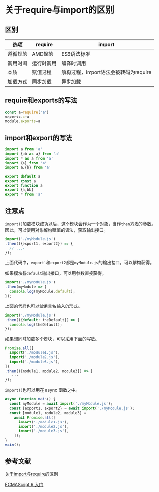 # 关于require与import的区别

## 区别
选项|require|import
--|--|--
遵循规范|AMD规范|ES6语法标准
调用时间|运行时调用|编译时调用
本质|赋值过程|解构过程，import语法会被转码为require
加载方式|同步加载|异步加载

## require和exports的写法

```js
const a=require('a')
exports.a=a
module.exports=a
```
## import和export的写法
```js
import a from 'a'
import {bb as a} from 'a'
import * as a from 'a'
import {a} from 'a'
import a,{b} from 'a'

export default a
export const a
export function a
export {a,bb}
export * from 'a'
```
## 注意点

`import()`加载模块成功以后，这个模块会作为一个对象，当作`then`方法的参数。因此，可以使用对象解构赋值的语法，获取输出接口。

```javascript
import('./myModule.js')
.then(({export1, export2}) => {
  // ...·
});
```

上面代码中，`export1`和`export2`都是`myModule.js`的输出接口，可以解构获得。

如果模块有`default`输出接口，可以用参数直接获得。

```javascript
import('./myModule.js')
.then(myModule => {
  console.log(myModule.default);
});
```

上面的代码也可以使用具名输入的形式。

```javascript
import('./myModule.js')
.then(({default: theDefault}) => {
  console.log(theDefault);
});
```

如果想同时加载多个模块，可以采用下面的写法。

```javascript
Promise.all([
  import('./module1.js'),
  import('./module2.js'),
  import('./module3.js'),
])
.then(([module1, module2, module3]) => {
   ···
});
```

`import()`也可以用在 async 函数之中。

```javascript
async function main() {
  const myModule = await import('./myModule.js');
  const {export1, export2} = await import('./myModule.js');
  const [module1, module2, module3] =
    await Promise.all([
      import('./module1.js'),
      import('./module2.js'),
      import('./module3.js'),
    ]);
}
main();
```

## 参考文献
[关于import与require的区别](http://www.cnblogs.com/sunshq/p/7922182.html)

[ECMAScript 6 入门](http://es6.ruanyifeng.com/)
